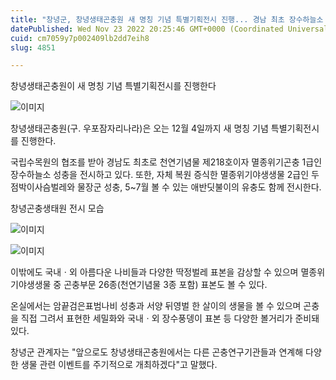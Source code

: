 ```yaml
---
title: "창녕군, 창녕생태곤충원 새 명칭 기념 특별기획전시 진행... 경남 최초 장수하늘소 전시"
datePublished: Wed Nov 23 2022 20:25:46 GMT+0000 (Coordinated Universal Time)
cuid: cm7059y7p002409lb2dd7eih8
slug: 4851

---
```



창녕생태곤충원이 새 명칭 기념 특별기획전시를 진행한다

![이미지](https://cdn.hashnode.com/res/hashnode/image/upload/v1739257943263/ce502d78-15dc-4e61-b091-6090e996bfd1.jpeg)

창녕생태곤충원(구. 우포잠자리나라)은 오는 12월 4일까지 새 명칭 기념 특별기획전시를 진행한다.

국립수목원의 협조를 받아 경남도 최초로 천연기념물 제218호이자 멸종위기곤충 1급인 장수하늘소 성충을 전시하고 있다. 또한, 자체 복원 증식한 멸종위기야생생물 2급인 두점박이사슴벌레와 물장군 성충, 5~7월 볼 수 있는 애반딧불이의 유충도 함께 전시한다.

창녕곤충생태원 전시 모습

![이미지](https://cdn.hashnode.com/res/hashnode/image/upload/v1739257945311/6b3c7a91-4983-43c9-8272-5e13508eef59.jpeg)

![이미지](https://cdn.hashnode.com/res/hashnode/image/upload/v1739257947088/cc8d875d-5aa7-41e5-b47f-915de6a0b8ce.jpeg)

이밖에도 국내ㆍ외 아름다운 나비들과 다양한 딱정벌레 표본을 감상할 수 있으며 멸종위기야생생물 중 곤충부문 26종(천연기념물 3종 포함) 표본도 볼 수 있다.

온실에서는 암끝검은표범나비 성충과 서양 뒤영벌 한 살이의 생물을 볼 수 있으며 곤충을 직접 그려서 표현한 세밀화와 국내ㆍ외 장수풍뎅이 표본 등 다양한 볼거리가 준비돼 있다.

창녕군 관계자는 "앞으로도 창녕생태곤충원에서는 다른 곤충연구기관들과 연계해 다양한 생물 관련 이벤트를 주기적으로 개최하겠다"고 말했다.